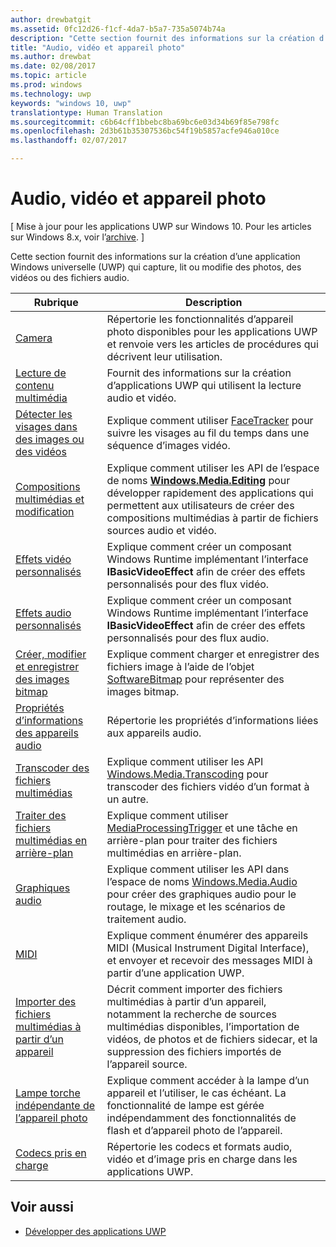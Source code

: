 ```yaml
---
author: drewbatgit
ms.assetid: 0fc12d26-f1cf-4da7-b5a7-735a5074b74a
description: "Cette section fournit des informations sur la création d’applications de plateforme Windows universelle (UWP) qui capturent, lisent ou modifient des photos, des vidéos ou des fichiers audio."
title: "Audio, vidéo et appareil photo"
ms.author: drewbat
ms.date: 02/08/2017
ms.topic: article
ms.prod: windows
ms.technology: uwp
keywords: "windows 10, uwp"
translationtype: Human Translation
ms.sourcegitcommit: c6b64cff1bbebc8ba69bc6e03d34b69f85e798fc
ms.openlocfilehash: 2d3b61b35307536bc54f19b5857acfe946a010ce
ms.lasthandoff: 02/07/2017

---
```


# <a name="audio-video-and-camera"></a>Audio, vidéo et appareil photo

\[ Mise à jour pour les applications UWP sur Windows 10. Pour les articles sur Windows 8.x, voir l’[archive](http://go.microsoft.com/fwlink/p/?linkid=619132). \]

Cette section fournit des informations sur la création d’une application Windows universelle (UWP) qui capture, lit ou modifie des photos, des vidéos ou des fichiers audio.
 
| Rubrique                                                                                             | Description                                                                                                                                                                                                                                                                                    |
|---------------------------------------------------------------------------------------------------|------------------------------------------------------------------------------------------------------------------------------------------------------------------------------------------------------------------------------------------------------------------------------------------------|
| [Camera](camera.md) | Répertorie les fonctionnalités d’appareil photo disponibles pour les applications UWP et renvoie vers les articles de procédures qui décrivent leur utilisation. |
| [Lecture de contenu multimédia](media-playback.md) | Fournit des informations sur la création d’applications UWP qui utilisent la lecture audio et vidéo. |
| [Détecter les visages dans des images ou des vidéos](detect-and-track-faces-in-an-image.md) | Explique comment utiliser [FaceTracker](https://msdn.microsoft.com/library/windows/apps/dn974150) pour suivre les visages au fil du temps dans une séquence d’images vidéo. |
| [Compositions multimédias et modification](media-compositions-and-editing.md) | Explique comment utiliser les API de l’espace de noms [**Windows.Media.Editing**](https://msdn.microsoft.com/library/windows/apps/dn640565) pour développer rapidement des applications qui permettent aux utilisateurs de créer des compositions multimédias à partir de fichiers sources audio et vidéo. |
| [Effets vidéo personnalisés](custom-video-effects.md) | Explique comment créer un composant Windows Runtime implémentant l’interface **IBasicVideoEffect** afin de créer des effets personnalisés pour des flux vidéo. |
| [Effets audio personnalisés](custom-audio-effects.md) | Explique comment créer un composant Windows Runtime implémentant l’interface **IBasicVideoEffect** afin de créer des effets personnalisés pour des flux audio. |
| [Créer, modifier et enregistrer des images bitmap](imaging.md) | Explique comment charger et enregistrer des fichiers image à l’aide de l’objet [SoftwareBitmap](https://msdn.microsoft.com/library/windows/apps/dn887358) pour représenter des images bitmap.  |
| [Propriétés d’informations des appareils audio](audio-device-information-properties.md)  | Répertorie les propriétés d’informations liées aux appareils audio. |
| [Transcoder des fichiers multimédias](transcode-media-files.md) | Explique comment utiliser les API [Windows.Media.Transcoding](https://msdn.microsoft.com/library/windows/apps/br207105) pour transcoder des fichiers vidéo d’un format à un autre. |
| [Traiter des fichiers multimédias en arrière-plan](process-media-files-in-the-background.md) | Explique comment utiliser [MediaProcessingTrigger](https://msdn.microsoft.com/library/windows/apps/dn806005) et une tâche en arrière-plan pour traiter des fichiers multimédias en arrière-plan. |
| [Graphiques audio](audio-graphs.md) | Explique comment utiliser les API dans l’espace de noms [Windows.Media.Audio](https://msdn.microsoft.com/library/windows/apps/dn914341) pour créer des graphiques audio pour le routage, le mixage et les scénarios de traitement audio. |
| [MIDI](midi.md) | Explique comment énumérer des appareils MIDI (Musical Instrument Digital Interface), et envoyer et recevoir des messages MIDI à partir d’une application UWP. |
| [Importer des fichiers multimédias à partir d’un appareil](import-media-from-a-device.md) | Décrit comment importer des fichiers multimédias à partir d’un appareil, notamment la recherche de sources multimédias disponibles, l’importation de vidéos, de photos et de fichiers sidecar, et la suppression des fichiers importés de l’appareil source. |
| [Lampe torche indépendante de l’appareil photo](camera-independent-flashlight.md) | Explique comment accéder à la lampe d’un appareil et l’utiliser, le cas échéant. La fonctionnalité de lampe est gérée indépendamment des fonctionnalités de flash et d’appareil photo de l’appareil. |
| [Codecs pris en charge](supported-codecs.md) | Répertorie les codecs et formats audio, vidéo et d’image pris en charge dans les applications UWP. |


## <a name="see-also"></a>Voir aussi
- [Développer des applications UWP](https://developer.microsoft.com/windows/develop)

 

 

 






